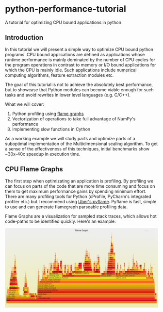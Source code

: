 # python-performance-tutorial
A tutorial for optimizing CPU bound applications in python

## Introduction  

In this tutorial we will present a simple way to optimize CPU bound python programs. CPU bound applications are defined as applications whose runtime performance is mainly dominated by the number of CPU cycles for the program operations in contrast to memory or I/O bound applications for which the CPU is mainly idle. Such applications include numerical computing algorithms, feature extraction modules etc.

The goal of this tutorial is not to achieve the absolutely best performance, but to showcase that Python modules can become viable enough for such tasks and avoid rewrites in lower level languages (e.g. C/C++).

What we will cover:

1. Python profiling using [flame graphs](http://www.brendangregg.com/flamegraphs.html)  
2. Vectorization of operations to take full advantage of NumPy's performance  
3. Implementing slow functions in Cython  

As a working example we will study parts and optimize parts of a suboptimal implementation of the Multidimensional scaling algorithm. To get a sense of the effectiveness of this techniques, initial benchmarks show ~30x-40x speedup in execution time.

## CPU Flame Graphs

The first step when optimizating an application is profiling. By profiling we can focus on parts of the code that are more time consuming and focus on them to get maximum performance gains by spending minimum effort. There are many profiling tools for Python (cProfile, PyCharm's integrated profiler etc.) but I recommend using [Uber's pyflame](https://github.com/uber/pyflame). Pyflame is fast, simple to use and can generate flamegraph parseable profiling data. 

Flame Graphs are a visualization for sampled stack traces, which allows hot code-paths to be identified quickly. Here's an example:

![Alt text](./example.svg)




